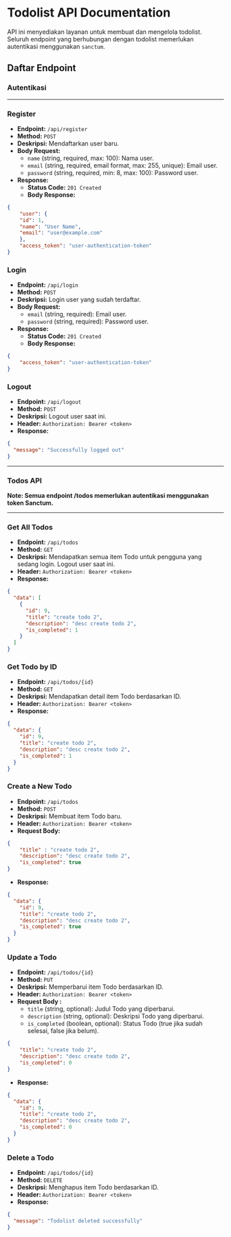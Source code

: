 # Todolist API Documentation

API ini menyediakan layanan untuk membuat dan mengelola todolist. Seluruh endpoint yang berhubungan dengan todolist memerlukan autentikasi menggunakan `sanctum`.

## Daftar Endpoint

### Autentikasi

---

### Register

- **Endpoint:** `/api/register`
- **Method:** `POST`
- **Deskripsi:** Mendaftarkan user baru.
- **Body Request:**
  - `name` (string, required, max: 100): Nama user.
  - `email` (string, required, email format, max: 255, unique): Email user.
  - `password` (string, required, min: 8, max: 100): Password user.
- **Response:**
  - **Status Code:** `201 Created`
  - **Body Response:**
```json
{
    "user": {
    "id": 1,
    "name": "User Name",
    "email": "user@example.com"
    },
    "access_token": "user-authentication-token"
}
```

### Login
- **Endpoint:** `/api/login`
- **Method:** `POST`
- **Deskripsi:** Login user yang sudah terdaftar.
- **Body Request:**
  - `email` (string, required): Email user.
  - `password` (string, required): Password user.
- **Response:**
  - **Status Code:** `201 Created`
  - **Body Response:**
```json
{
    "access_token": "user-authentication-token"
}
```

### Logout
- **Endpoint:** `/api/logout`
- **Method:** `POST`
- **Deskripsi:** Logout user saat ini.
- **Header:** `Authorization: Bearer <token>`
- **Response:**
```json
{
  "message": "Successfully logged out"
}
```

---

### Todos API
**Note:  Semua endpoint /todos memerlukan autentikasi menggunakan token Sanctum.**

---

### Get All Todos
- **Endpoint:** `/api/todos`
- **Method:** `GET`
- **Deskripsi:** Mendapatkan semua item Todo untuk pengguna yang sedang login. Logout user saat ini.
- **Header:** `Authorization: Bearer <token>`
- **Response:**
```json
{
  "data": [
    {
      "id": 9,
      "title": "create todo 2",
      "description": "desc create todo 2",
      "is_completed": 1
    }
  ]
}
```

### Get Todo by ID
- **Endpoint:** `/api/todos/{id}`
- **Method:** `GET`
- **Deskripsi:** Mendapatkan detail item Todo berdasarkan ID.
- **Header:** `Authorization: Bearer <token>`
- **Response:**
```json
{
  "data": {
    "id": 9,
    "title": "create todo 2",
    "description": "desc create todo 2",
    "is_completed": 1
  }
}
```

### Create a New Todo
- **Endpoint:** `/api/todos`
- **Method:** `POST`
- **Deskripsi:** Membuat item Todo baru.
- **Header:** `Authorization: Bearer <token>`
- **Request Body:**
```json
{
    "title" : "create todo 2",
    "description": "desc create todo 2",
    "is_completed": true
}
```
- **Response:**
```json
{
  "data": {
    "id": 9,
    "title": "create todo 2",
    "description": "desc create todo 2",
    "is_completed": true
  }
}
```

### Update a Todo
- **Endpoint:** `/api/todos/{id}`
- **Method:** `PUT`
- **Deskripsi:** Memperbarui item Todo berdasarkan ID.
- **Header:** `Authorization: Bearer <token>`
- **Request Body :**
  - `title` (string, optional): Judul Todo yang diperbarui.
  - `description` (string, optional): Deskripsi Todo yang diperbarui.
  - `is_completed` (boolean, optional): Status Todo (true jika sudah selesai, false jika belum).
```json
{
    "title": "create todo 2",
    "description": "desc create todo 2",
    "is_completed": 0
}
```
- **Response:**
```json
{
  "data": {
    "id": 9,
    "title": "create todo 2",
    "description": "desc create todo 2",
    "is_completed": 0
  }
}
```

### Delete a Todo
- **Endpoint:** `/api/todos/{id}`
- **Method:** `DELETE`
- **Deskripsi:** Menghapus item Todo berdasarkan ID.
- **Header:** `Authorization: Bearer <token>`
- **Response:**
```json
{
  "message": "Todolist deleted successfully"
}
```
